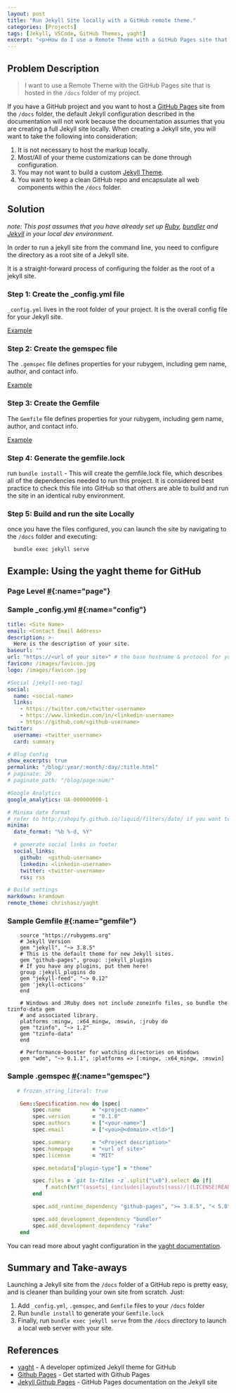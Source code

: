 ```yaml
---
layout: post
title: "Run Jekyll Site locally with a GitHub remote theme."
categories: [Projects]
tags: [Jekyll, VSCode, GitHub Themes, yaght]
excerpt: "<p>How do I use a Remote Theme with a GitHub Pages site that is hosted in the /docs folder of my project?</p>"
---
```


## Problem Description

> I want to use a Remote Theme with the GitHub Pages site that is hosted in the `/docs` folder of my project.

If you have a GitHub project and you want to host a [GitHub Pages](https://pages.github.com/) site from the `/docs` folder, the default Jekyll configuration described in the documentation will not work because the documentation assumes that you are creating a full Jekyll site locally. When creating a Jekyll site, you will want to take the following into consideration:

1. It is not necessary to host the markup locally.
2. Most/All of your theme customizations can be done through configuration.
3. You may not want to build a custom [Jekyll Theme](https://jekyllrb.com/docs/themes/).
4. You want to keep a clean GitHub repo and encapsulate all web components within the `/docs` folder.

## Solution

_note: This post assumes that you have already set up [Ruby](https://www.ruby-lang.org), [bundler](https://bundler.io) and [Jekyll](https://jekyllrb.com) in your local dev environment._

In order to run a jekyll site from the command line, you need to configure the directory as a root site of a Jekyll site.

It is a straight-forward process of configuring the folder as the root of a jekyll site.

### Step 1: Create the _config.yml file

`_config.yml` lives in the root folder of your project. It is the overall config file for your Jekyll site.

[Example](#config)

### Step 2: Create the gemspec file

The `.gemspec` file defines properties for your rubygem, including gem name, author, and contact info.

[Example](#.gemspec)

### Step 3: Create the Gemfile

The `Gemfile` file defines properties for your rubygem, including gem name, author, and contact info.

[Example](#gemfile)

### Step 4: Generate the gemfile.lock

 run `bundle install` - This will create the gemfile.lock file, which describes all of the dependencies needed to run this project. It is considered best practice to check this file into GitHub so that others are able to build and run the site in an identical ruby environment.

### Step 5: Build and run the site Locally

once you have the files configured, you can launch the site by navigating to the `/docs` folder and executing:

```terminal
  bundle exec jekyll serve
  ```

## Example: Using the yaght theme for GitHub

### Page Level [#](#page){:name="page"}

### Sample _config.yml [#](#config){:name="config"}

```yml
title: <Site Name>
email: <Contact Email Address>
description: >-
  Here is the description of your site.
baseurl: ""
url: "https://<url of your site>" # the base hostname & protocol for your site, e.g. http://example.com
favicon: /images/favicon.jpg
logo: /images/favicon.jpg

#Social [jekyll-seo-tag]
social:
  name: <social-name>
  links:
    - https://twitter.com/<twitter-username>
    - https://www.linkedin.com/in/<linkedin-username>
    - https://github.com/<github-username>
twitter:
  username: <twitter_username>
  card: summary

# Blog Config
show_excerpts: true
permalink: "/blog/:year/:month/:day/:title.html"
# paginate: 20
# paginate_path: "/blog/page:num/"

#Google Analytics
google_analytics: UA-000000000-1

# Minima date format
# refer to http://shopify.github.io/liquid/filters/date/ if you want to customize this
minima:
  date_format: "%b %-d, %Y"

  # generate social links in footer
  social_links:
    github:  <github-username>
    linkedin: <linkedin-username>
    twitter: <twitter-username>
    rss: rss

# Build settings
markdown: kramdown
remote_theme: chrishasz/yaght

```

### Sample Gemfile [#](#gemfile){:name="gemfile"}

```Gemfile
    source "https://rubygems.org"
    # Jekyll Version
    gem "jekyll", "~> 3.8.5"
    # This is the default theme for new Jekyll sites. 
    gem "github-pages", group: :jekyll_plugins
    # If you have any plugins, put them here!
    group :jekyll_plugins do
    gem "jekyll-feed", "~> 0.12"
    gem 'jekyll-octicons'
    end

    # Windows and JRuby does not include zoneinfo files, so bundle the tzinfo-data gem
    # and associated library.
    platforms :mingw, :x64_mingw, :mswin, :jruby do
    gem "tzinfo", "~> 1.2"
    gem "tzinfo-data"
    end

    # Performance-booster for watching directories on Windows
    gem "wdm", "~> 0.1.1", :platforms => [:mingw, :x64_mingw, :mswin]
```

### Sample .gemspec [#](#gemspec){:name="gemspec"}

```gemspec
   # frozen_string_literal: true

    Gem::Specification.new do |spec|
        spec.name          = "<project-name>"
        spec.version       = "0.1.0"
        spec.authors       = ["<your-name>"]
        spec.email         = ["<you>@<domain>.<tld>"]

        spec.summary       = "<Project description>"
        spec.homepage      = "<url of site>"
        spec.license       = "MIT"

        spec.metadata["plugin-type"] = "theme"

        spec.files = `git ls-files -z`.split("\x0").select do |f|
            f.match(%r!^(assets|_(includes|layouts|sass)/|(LICENSE|README)((\.(txt|md|markdown)|$)))!i)
        end

        spec.add_runtime_dependency "github-pages", ">= 3.8.5", "< 5.0"

        spec.add_development_dependency "bundler"
        spec.add_development_dependency "rake"
    end

```

You can read more about yaght configuration in the [yaght documentation](https://www.chrishasz.com/yaght/general/getting-started-with-yaght).

## Summary and Take-aways

Launching a Jekyll site from the `/docs` folder of a GitHub repo is pretty easy, and is cleaner than building your own site from scratch. Just:

1. Add `_config.yml`, `.gemspec`, and `Gemfile` files to your `/docs` folder
2. Run `bundle install` to generate your `Gemfile.lock`
3. Finally, run `bundle exec jekyll serve` from the `/docs` directory to launch a local web server with your site.

## References

* [yaght](https://www.chrishasz.com/yaght) - A developer optimized Jekyll theme for GitHub
* [Github Pages](https://pages.github.com) - Get started with Github Pages
* [Jekyll Github Pages](https://jekyllrb.com/docs/github-pages/) - GitHub Pages documentation on the Jekyll site
